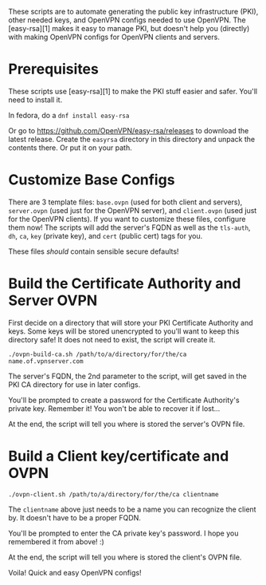 These scripts are to automate generating the public key infrastructure (PKI), other needed keys, and OpenVPN configs needed to use OpenVPN. The [easy-rsa][1] makes it easy to manage PKI, but doesn't help you (directly) with making OpenVPN configs for OpenVPN clients and servers.

# Prerequisites
These scripts use [easy-rsa][1] to make the PKI stuff easier and safer. You'll need to install it.

In fedora, do a `dnf install easy-rsa`

Or go to <https://github.com/OpenVPN/easy-rsa/releases> to download the latest release. Create the `easyrsa` directory in this directory and unpack the contents there. Or put it on your path.

# Customize Base Configs
There are 3 template files: `base.ovpn` (used for both client and servers), `server.ovpn` (used just for the OpenVPN server), and `client.ovpn` (used just for the OpenVPN clients). If you want to customize these files, configure them now! The scripts will add the server's FQDN as well as the `tls-auth`, `dh`, `ca`, `key` (private key), and `cert` (public cert) tags for you.

These files *should* contain sensible secure defaults!

# Build the Certificate Authority and Server OVPN
First decide on a directory that will store your PKI Certificate Authority and keys. Some keys will be stored unencrypted to you'll want to keep this directory safe! It does not need to exist, the script will create it.
```
./ovpn-build-ca.sh /path/to/a/directory/for/the/ca name.of.vpnserver.com
```

The server's FQDN, the 2nd parameter to the script, will get saved in the PKI CA directory for use in later configs.

You'll be prompted to create a password for the Certificate Authority's private key. Remember it! You won't be able to recover it if lost...

At the end, the script will tell you where is stored the server's OVPN file.

# Build a Client key/certificate and OVPN
```
./ovpn-client.sh /path/to/a/directory/for/the/ca clientname
```

The `clientname` above just needs to be a name you can recognize the client by. It doesn't have to be a proper FQDN. 

You'll be prompted to enter the CA private key's password. I hope you remembered it from above! :)

At the end, the script will tell you where is stored the client's OVPN file.

Voila! Quick and easy OpenVPN configs!
